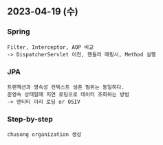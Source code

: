 ## 2023-04-19 (수)

### Spring
    Filter, Interceptor, AOP 비교
    -> DispatcherServlet 이전, 핸들러 매핑시, Method 실행

### JPA
    트랜잭션과 영속성 컨텍스트 생존 범위는 동일하다.
    준영속 상태일때 지연 로딩으로 데이터 조회하는 방법
    -> 엔티티 미리 로딩 or OSIV

### Step-by-step
    chusong organization 생성